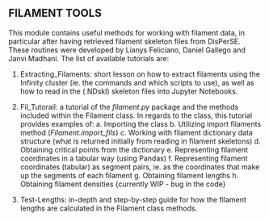 ## FILAMENT TOOLS

This module contains useful methods for working with filament data, in particular after having retrieved filament skeleton files from DisPerSE. These routines were developed by Lianys Feliciano, Daniel Gallego and Janvi Madhani. The list of available tutorials are: 

1. Extracting_Filaments: short lesson on how to extract filaments using the Infinity cluster (ie. the commands and which scripts to use), as well as how to read in the (.NDskl) skeleton files into Jupyter Notebooks. 

2. Fil_Tutorail: a tutorial of the *filament.py* package and the methods included within the Filament class. In regards to the class, this tutorial provides examples of: 
    a. Importing the class
    b. Utilizing import filaments method (*Filament.import_fils*)
    c. Working with filament dictionary data structure (what is returned initially from reading in filament skeletons)
    d. Obtaining critical points from the dictionary 
    e. Representing filament coordinates in a tabular way (using Pandas)
    f. Representing filament coordinates (tabular) as segment pairs, ie. as the coordinates that make up the segments of each filament
    g. Obtaining filament lengths
    h. Obtaining filament densities {currently WIP - bug in the code}

3. Test-Lengths: in-depth and step-by-step guide for how the filament lengths are calculated in the Filament class methods. 

    